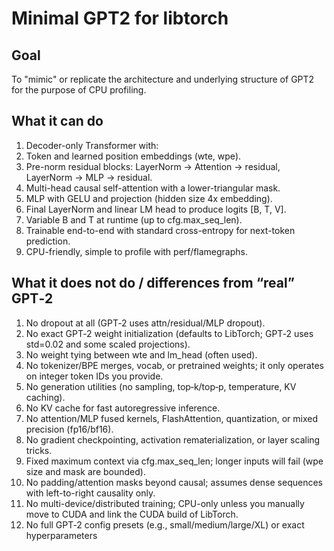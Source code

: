 # Minimal GPT2 for libtorch

## Goal

To "mimic" or replicate the architecture and underlying structure of GPT2 for the purpose of CPU profiling.

## What it can do

1. Decoder-only Transformer with:
2. Token and learned position embeddings (wte, wpe).
3. Pre-norm residual blocks: LayerNorm -> Attention -> residual, LayerNorm -> MLP -> residual.
4. Multi-head causal self-attention with a lower-triangular mask.
5. MLP with GELU and projection (hidden size 4x embedding).
6. Final LayerNorm and linear LM head to produce logits [B, T, V].
7. Variable B and T at runtime (up to cfg.max_seq_len).
8. Trainable end-to-end with standard cross-entropy for next-token prediction.
9. CPU-friendly, simple to profile with perf/flamegraphs.

## What it does not do / differences from “real” GPT‑2

1. No dropout at all (GPT‑2 uses attn/residual/MLP dropout).
2. No exact GPT‑2 weight initialization (defaults to LibTorch; GPT‑2 uses std=0.02 and some scaled projections).
3. No weight tying between wte and lm_head (often used).
4. No tokenizer/BPE merges, vocab, or pretrained weights; it only operates on integer token IDs you provide.
5. No generation utilities (no sampling, top‑k/top‑p, temperature, KV caching).
6. No KV cache for fast autoregressive inference.
7. No attention/MLP fused kernels, FlashAttention, quantization, or mixed precision (fp16/bf16).
8. No gradient checkpointing, activation rematerialization, or layer scaling tricks.
9. Fixed maximum context via cfg.max_seq_len; longer inputs will fail (wpe size and mask are bounded).
10. No padding/attention masks beyond causal; assumes dense sequences with left-to-right causality only.
11. No multi-device/distributed training; CPU-only unless you manually move to CUDA and link the CUDA build of LibTorch.
12. No full GPT‑2 config presets (e.g., small/medium/large/XL) or exact hyperparameters

